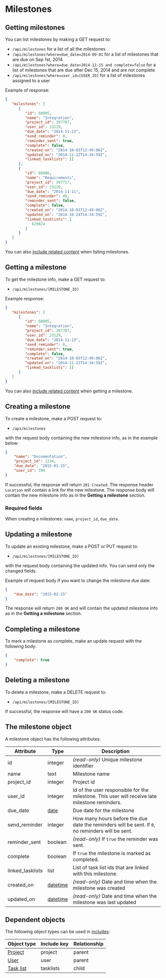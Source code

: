 # Milestones

## Getting milestones

You can list milestones by making a GET request to:

* `/api/milestones` for a list of all the milestones
* `/api/milestones?where=due_date=2014-09-01` for a list of milestones that are due on Sep 1st, 2014
* `/api/milestones?where=due_date>2014-12-15 and complete=false` for a list of milestones that are due after Dec 15, 2014 and are not complete
* `/api/milestones?where=user_id=[USER_ID]` for a list of milestones assigned to a user
 
Example of response:

```json
{
   "milestones": [
      {
         "id": 60805,
         "name": "Integration",
         "project_id": 397707,
         "user_id": 23129,
         "due_date": "2014-11-23",
         "send_reminder": 0,
         "reminder_sent": true,
         "complete": false,
         "created_on": "2014-10-03T12:49:06Z",
         "updated_on": "2014-11-22T14:34:59Z",
         "linked_tasklists": []
      },
      {
         "id": 60806,
         "name": "Requirements",
         "project_id": 397717,
         "user_id": 23129,
         "due_date": "2014-11-11",
         "send_reminder": 48,
         "reminder_sent": false,
         "complete": false,
         "created_on": "2014-10-03T12:49:06Z",
         "updated_on": "2014-10-24T14:34:59Z",
         "linked_tasklists": [
            629824
         ]
      }
   ]
}   
```

You can also [include related content](includes.md) when listing milestones.

## Getting a milestone

To get the milestone info, make a GET request to:

* `/api/milestones/[MILESTONE_ID]`

Example response:

```json
{
   "milestones": [
      {
         "id": 60805,
         "name": "Integration",
         "project_id": 397707,
         "user_id": 23129,
         "due_date": "2014-11-23",
         "send_reminder": 0,
         "reminder_sent": true,
         "complete": false,
         "created_on": "2014-10-03T12:49:06Z",
         "updated_on": "2014-11-22T14:34:59Z",
         "linked_tasklists": []
      }
   ]
}   
```

You can also [include related content](includes.md) when getting a milestone.

## Creating a milestone

To create a milestone, make a POST request to:

* `/api/milestones`

with the request body containing the new milestone info, as in the example below:

```json
{
    "name": "Documentation",
    "project_id": 1234,
    "due_date": "2015-01-15",
    "user_id": 390
}
```

If successful, the response will return `201 Created`. The response header `Location` will contain a link for the new milestone. The response body will contain the new milestone info as in the **Getting a milestone** section.

### Required fields

When creating a milestones: `name`, `project_id`, `due_date`.

## Updating a milestone

To update an existing milestone, make a POST or PUT request to:

* `/api/milestones/[MILESTONE_ID]`

with the request body containing the updated info. You can send only the changed fields.

Example of request body if you want to change the milestone due date:

```json
{
    "due_date": "2015-02-15"
}
```

The response will return `200 OK` and will contain the updated milestone info as in the **Getting a milestone** section.

## Completing a milestone

To mark a milestone as complete, make an update request with the following body:

```json
{
    "complete": true
}
```

## Deleting a milestone

To delete a milestone, make a DELETE request to:

* `/api/milestones/[MILESTONE_ID]`

If successful, the response will have a `200 OK` status code.

## The milestone object

A milestone object has the following attributes:

Attribute|Type|Description
---------|----|-----------
id | integer | _(read-only)_ Unique milestone identifier
name | text | Milestone name
project_id | integer | Project id 
user_id | integer | Id of the user responsible for the milestone. This user will receive late milestone reminders.
due_date | [date](datetime.md) | Due date for the milestone
send_reminder | integer | How many hours before the due date the reminders will be sent. If `0`, no reminders will be sent.
reminder_sent | boolean | _(read-only)_ If `true` the reminder was sent.
complete | boolean | If `true` the milestone is marked as completed.
linked_tasklists | list | List of task list ids that are linked with this milestone.
created_on | [datetime](datetime.md) | _(read-only)_ Date and time when the milestone was created
updated_on | [datetime](datetime.md) | _(read-only)_ Date and time when the milestone was last updated

## Dependent objects

The following object types can be used in [includes](includes.md):

Object type|Include key|Relationship
-----------|-----------|----
[Project](projects.md) | project | parent
[User](users.md) | user | parent
[Task list](tasklists.md) | tasklists | child
